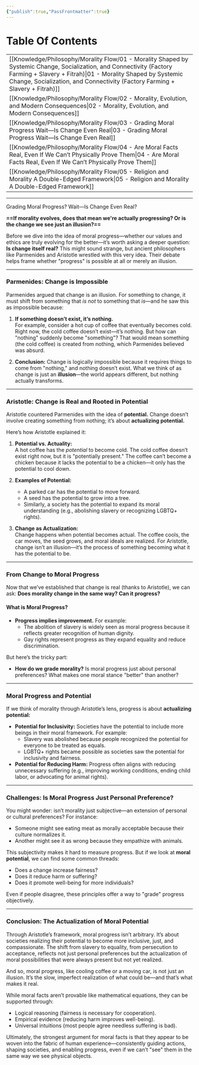 ```yaml
---
{"publish":true,"PassFrontmatter":true}
---
```


# Table Of Contents
|                                                                                                                                                                                                                                                                        |
| ---------------------------------------------------------------------------------------------------------------------------------------------------------------------------------------------------------------------------------------------------------------------- |
| [[Knowledge/Philosophy/Morality Flow/01 - Morality Shaped by Systemic Change, Socialization, and Connectivity (Factory Farming + Slavery + Fitrah)\|01 - Morality Shaped by Systemic Change, Socialization, and Connectivity (Factory Farming + Slavery + Fitrah)]] |
| [[Knowledge/Philosophy/Morality Flow/02 - Morality, Evolution, and Modern Consequences\|02 - Morality, Evolution, and Modern Consequences]]                                                                                                                         |
| [[Knowledge/Philosophy/Morality Flow/03 - Grading Moral Progress Wait—Is Change Even Real\|03 - Grading Moral Progress Wait—Is Change Even Real]]                                                                                                                   |
| [[Knowledge/Philosophy/Morality Flow/04 - Are Moral Facts Real, Even If We Can’t Physically Prove Them\|04 - Are Moral Facts Real, Even If We Can’t Physically Prove Them]]                                                                                         |
| [[Knowledge/Philosophy/Morality Flow/05 - Religion and Morality A Double-Edged Framework\|05 - Religion and Morality A Double-Edged Framework]]                                                                                                                     |

---

Grading Moral Progress? Wait—Is Change Even Real?

**==If morality evolves, does that mean we're actually progressing? Or is the change we see just an illusion?==**

Before we dive into the idea of moral progress—whether our values and ethics are truly evolving for the better—it’s worth asking a deeper question: **Is change itself real?** This might sound strange, but ancient philosophers like Parmenides and Aristotle wrestled with this very idea. Their debate helps frame whether "progress" is possible at all or merely an illusion.

---

### **Parmenides: Change is Impossible**

Parmenides argued that change is an illusion. For something to change, it must shift from something that _is not_ to something that _is_—and he saw this as impossible because:

1. **If something doesn’t exist, it’s nothing.**  
    For example, consider a hot cup of coffee that eventually becomes cold. Right now, the cold coffee doesn’t exist—it’s nothing. But how can "nothing" suddenly become "something"? That would mean something (the cold coffee) is created from nothing, which Parmenides believed was absurd.
    
2. **Conclusion:** Change is logically impossible because it requires things to come from "nothing," and nothing doesn’t exist. What we think of as change is just an **illusion**—the world appears different, but nothing actually transforms.
    

---

### **Aristotle: Change is Real and Rooted in Potential**

Aristotle countered Parmenides with the idea of **potential.** Change doesn’t involve creating something from nothing; it’s about **actualizing potential.**

Here’s how Aristotle explained it:

1. **Potential vs. Actuality:**  
    A hot coffee has the _potential_ to become cold. The cold coffee doesn’t exist right now, but it is "potentially present." The coffee can’t become a chicken because it lacks the potential to be a chicken—it only has the potential to cool down.
    
2. **Examples of Potential:**
    
    - A parked car has the potential to move forward.
    - A seed has the potential to grow into a tree.
    - Similarly, a society has the potential to expand its moral understanding (e.g., abolishing slavery or recognizing LGBTQ+ rights).
3. **Change as Actualization:**  
    Change happens when potential becomes actual. The coffee cools, the car moves, the seed grows, and moral ideals are realized. For Aristotle, change isn’t an illusion—it’s the process of something becoming what it has the potential to be.
    

---

### **From Change to Moral Progress**

Now that we’ve established that change is real (thanks to Aristotle), we can ask: **Does morality change in the same way? Can it progress?**

#### What is Moral Progress?

- **Progress implies improvement.** For example:
    - The abolition of slavery is widely seen as moral progress because it reflects greater recognition of human dignity.
    - Gay rights represent progress as they expand equality and reduce discrimination.

But here’s the tricky part:

- **How do we grade morality?** Is moral progress just about personal preferences? What makes one moral stance "better" than another?

---

### **Moral Progress and Potential**

If we think of morality through Aristotle’s lens, progress is about **actualizing potential:**

- **Potential for Inclusivity:** Societies have the potential to include more beings in their moral framework. For example:
    - Slavery was abolished because people recognized the potential for everyone to be treated as equals.
    - LGBTQ+ rights became possible as societies saw the potential for inclusivity and fairness.
- **Potential for Reducing Harm:** Progress often aligns with reducing unnecessary suffering (e.g., improving working conditions, ending child labor, or advocating for animal rights).

---

### **Challenges: Is Moral Progress Just Personal Preference?**

You might wonder: isn’t morality just subjective—an extension of personal or cultural preferences? For instance:

- Someone might see eating meat as morally acceptable because their culture normalizes it.
- Another might see it as wrong because they empathize with animals.

This subjectivity makes it hard to measure progress. But if we look at **moral potential**, we can find some common threads:

- Does a change increase fairness?
- Does it reduce harm or suffering?
- Does it promote well-being for more individuals?

Even if people disagree, these principles offer a way to "grade" progress objectively.

---

### **Conclusion: The Actualization of Moral Potential**

Through Aristotle’s framework, moral progress isn’t arbitrary. It’s about societies realizing their potential to become more inclusive, just, and compassionate. The shift from slavery to equality, from persecution to acceptance, reflects not just personal preferences but the actualization of moral possibilities that were always present but not yet realized.

And so, moral progress, like cooling coffee or a moving car, is not just an illusion. It’s the slow, imperfect realization of what could be—and that’s what makes it real.

While moral facts aren’t provable like mathematical equations, they can be supported through:

- Logical reasoning (fairness is necessary for cooperation).
- Empirical evidence (reducing harm improves well-being).
- Universal intuitions (most people agree needless suffering is bad).

Ultimately, the strongest argument for moral facts is that they appear to be woven into the fabric of human experience—consistently guiding actions, shaping societies, and enabling progress, even if we can’t "see" them in the same way we see physical objects.